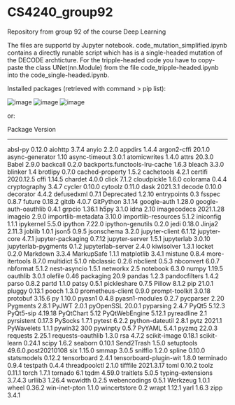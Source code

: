 # CS4240_group92
Repository from group 92 of the course Deep Learning 

The files are supportd by Jupyter notebook. code_mutation_simplified.ipynb contains a directly runable script which has is a single-headed mutation of the DECODE archticture. For the tripple-headed code you have to copy-paste the class UNet(nn.Module) from the file code_tripple-headed.ipynb into the code_single-headed.ipynb. 










Installed packages (retrieved with command > pip list): 

![image](https://user-images.githubusercontent.com/70945833/115020789-58c04280-9ebb-11eb-93ac-608384544122.png)
![image](https://user-images.githubusercontent.com/70945833/115020889-860cf080-9ebb-11eb-9aca-fb8b12171867.png)
![image](https://user-images.githubusercontent.com/70945833/115020929-9329df80-9ebb-11eb-97a4-b0ce9f822c14.png)

or:



Package                       Version
----------------------------- -------------------
absl-py                       0.12.0
aiohttp                       3.7.4
anyio                         2.2.0
appdirs                       1.4.4
argon2-cffi                   20.1.0
async-generator               1.10
async-timeout                 3.0.1
atomicwrites                  1.4.0
attrs                         20.3.0
Babel                         2.9.0
backcall                      0.2.0
backports.functools-lru-cache 1.6.3
bleach                        3.3.0
blinker                       1.4
brotlipy                      0.7.0
cached-property               1.5.2
cachetools                    4.2.1
certifi                       2020.12.5
cffi                          1.14.5
chardet                       4.0.0
click                         7.1.2
cloudpickle                   1.6.0
colorama                      0.4.4
cryptography                  3.4.7
cycler                        0.10.0
cytoolz                       0.11.0
dask                          2021.3.1
decode                        0.10.0
decorator                     4.4.2
defusedxml                    0.7.1
Deprecated                    1.2.10
entrypoints                   0.3
fsspec                        0.8.7
future                        0.18.2
gitdb                         4.0.7
GitPython                     3.1.14
google-auth                   1.28.0
google-auth-oauthlib          0.4.1
grpcio                        1.36.1
h5py                          3.1.0
idna                          2.10
imagecodecs                   2021.1.28
imageio                       2.9.0
importlib-metadata            3.10.0
importlib-resources           5.1.2
iniconfig                     1.1.1
ipykernel                     5.5.0
ipython                       7.22.0
ipython-genutils              0.2.0
jedi                          0.18.0
Jinja2                        2.11.3
joblib                        1.0.1
json5                         0.9.5
jsonschema                    3.2.0
jupyter-client                6.1.12
jupyter-core                  4.7.1
jupyter-packaging             0.7.12
jupyter-server                1.5.1
jupyterlab                    3.0.10
jupyterlab-pygments           0.1.2
jupyterlab-server             2.4.0
kiwisolver                    1.3.1
locket                        0.2.0
Markdown                      3.3.4
MarkupSafe                    1.1.1
matplotlib                    3.4.1
mistune                       0.8.4
more-itertools                8.7.0
multidict                     5.1.0
nbclassic                     0.2.6
nbclient                      0.5.3
nbconvert                     6.0.7
nbformat                      5.1.2
nest-asyncio                  1.5.1
networkx                      2.5
notebook                      6.3.0
numpy                         1.19.5
oauthlib                      3.0.1
olefile                       0.46
packaging                     20.9
pandas                        1.2.3
pandocfilters                 1.4.2
parso                         0.8.2
partd                         1.1.0
patsy                         0.5.1
pickleshare                   0.7.5
Pillow                        8.1.2
pip                           21.0.1
pluggy                        0.13.1
pooch                         1.3.0
prometheus-client             0.9.0
prompt-toolkit                3.0.18
protobuf                      3.15.6
py                            1.10.0
pyasn1                        0.4.8
pyasn1-modules                0.2.7
pycparser                     2.20
Pygments                      2.8.1
PyJWT                         2.0.1
pyOpenSSL                     20.0.1
pyparsing                     2.4.7
PyQt5                         5.12.3
PyQt5-sip                     4.19.18
PyQtChart                     5.12
PyQtWebEngine                 5.12.1
pyreadline                    2.1
pyrsistent                    0.17.3
PySocks                       1.7.1
pytest                        6.2.2
python-dateutil               2.8.1
pytz                          2021.1
PyWavelets                    1.1.1
pywin32                       300
pywinpty                      0.5.7
PyYAML                        5.4.1
pyzmq                         22.0.3
requests                      2.25.1
requests-oauthlib             1.3.0
rsa                           4.7.2
scikit-image                  0.18.1
scikit-learn                  0.24.1
scipy                         1.6.2
seaborn                       0.10.1
Send2Trash                    1.5.0
setuptools                    49.6.0.post20210108
six                           1.15.0
smmap                         3.0.5
sniffio                       1.2.0
spline                        0.10.0
statsmodels                   0.12.2
tensorboard                   2.4.1
tensorboard-plugin-wit        1.8.0
terminado                     0.9.4
testpath                      0.4.4
threadpoolctl                 2.1.0
tifffile                      2021.3.17
toml                          0.10.2
toolz                         0.11.1
torch                         1.7.1
tornado                       6.1
tqdm                          4.59.0
traitlets                     5.0.5
typing-extensions             3.7.4.3
urllib3                       1.26.4
wcwidth                       0.2.5
webencodings                  0.5.1
Werkzeug                      1.0.1
wheel                         0.36.2
win-inet-pton                 1.1.0
wincertstore                  0.2
wrapt                         1.12.1
yarl                          1.6.3
zipp                          3.4.1
